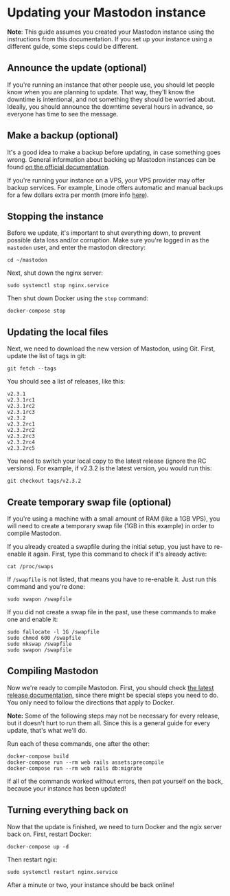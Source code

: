 # Updating your Mastodon instance

**Note**: This guide assumes you created your Mastodon instance using the instructions from this documentation. If you set up your instance using a different guide, some steps could be different.

## Announce the update (optional)

If you're running an instance that other people use, you should let people know when you are planning to update. That way, they'll know the downtime is intentional, and not something they should be worried about. Ideally, you should announce the downtime several hours in advance, so everyone has time to see the message.

## Make a backup (optional)

It's a good idea to make a backup before updating, in case something goes wrong. General information about backing up Mastodon instances can be found [on the official documentation](https://github.com/tootsuite/documentation/blob/master/Maintaining-Mastodon/Backups-Guide.md).

If you're running your instance on a VPS, your VPS provider may offer backup services. For example, Linode offers automatic and manual backups for a few dollars extra per month (more info [here](https://www.linode.com/backups)).

## Stopping the instance

Before we update, it's important to shut everything down, to prevent possible data loss and/or corruption. Make sure you're logged in as the `mastodon` user, and enter the mastodon directory:

```
cd ~/mastodon
```

Next, shut down the nginx server:

```
sudo systemctl stop nginx.service
```

Then shut down Docker using the `stop` command:

```
docker-compose stop
```

## Updating the local files

Next, we need to download the new version of Mastodon, using Git. First, update the list of tags in git:

```
git fetch --tags
```

You should see a list of releases, like this:

```
v2.3.1
v2.3.1rc1
v2.3.1rc2
v2.3.1rc3
v2.3.2
v2.3.2rc1
v2.3.2rc2
v2.3.2rc3
v2.3.2rc4
v2.3.2rc5
```

You need to switch your local copy to the latest release (ignore the RC versions). For example, if v2.3.2 is the latest version, you would run this:

```
git checkout tags/v2.3.2
```



## Create temporary swap file (optional)

If you're using a machine with a small amount of RAM (like a 1GB VPS), you will need to create a temporary swap file (1GB in this example) in order to compile Mastodon.

If you already created a swapfile during the initial setup, you just have to re-enable it again. First, type this command to check if it's already active:

```
cat /proc/swaps
```

If `/swapfile` is not listed, that means you have to re-enable it. Just run this command and you're done:

```
sudo swapon /swapfile
```

If you did not create a swap file in the past, use these commands to make one and enable it:

```
sudo fallocate -l 1G /swapfile
sudo chmod 600 /swapfile
sudo mkswap /swapfile
sudo swapon /swapfile
```

## Compiling Mastodon

Now we're ready to compile Mastodon. First, you should check [the latest release documentation](https://github.com/tootsuite/mastodon/releases/), since there might be special steps you need to do. You only need to follow the directions that apply to Docker.

**Note:** Some of the following steps may not be necessary for every release, but it doesn't hurt to run them all. Since this is a general guide for every update, that's what we'll do.

Run each of these commands, one after the other:

```
docker-compose build
docker-compose run --rm web rails assets:precompile
docker-compose run --rm web rails db:migrate
```

If all of the commands worked without errors, then pat yourself on the back, because your instance has been updated!

## Turning everything back on

Now that the update is finished, we need to turn Docker and the ngix server back on. First, restart Docker:

```
docker-compose up -d
```

Then restart ngix:

```
sudo systemctl restart nginx.service
```

After a minute or two, your instance should be back online!
